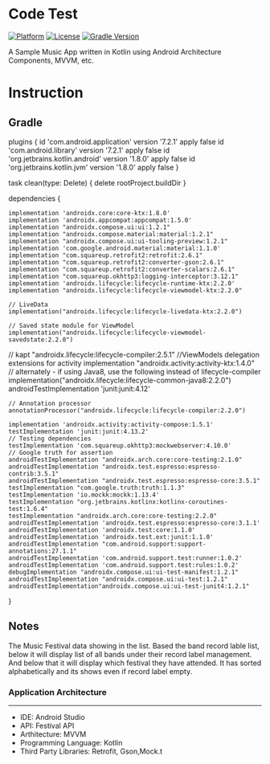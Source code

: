  # Code Test
 [![Platform](https://img.shields.io/badge/platform-Android-yellow.svg)](https://www.android.com)
 [![License](https://img.shields.io/badge/license-Apache%202-4EB1BA.svg?style=flat-square)](https://www.apache.org/licenses/LICENSE-2.0.html)
 [![Gradle Version](https://img.shields.io/badge/gradle-4.0-green.svg)](https://docs.gradle.org/current/release-notes)

 A Sample Music App written in Kotlin using Android Architecture Components, MVVM, etc.
 
 # Instruction

## Gradle

plugins {
    id 'com.android.application' version '7.2.1' apply false
    id 'com.android.library' version '7.2.1' apply false
    id 'org.jetbrains.kotlin.android' version '1.8.0' apply false
    id 'org.jetbrains.kotlin.jvm' version '1.8.0' apply false
}

task clean(type: Delete) {
    delete rootProject.buildDir
}


dependencies {

    implementation 'androidx.core:core-ktx:1.8.0'
    implementation 'androidx.appcompat:appcompat:1.5.0'
    implementation "androidx.compose.ui:ui:1.2.1"
    implementation "androidx.compose.material:material:1.2.1"
    implementation "androidx.compose.ui:ui-tooling-preview:1.2.1"
    implementation 'com.google.android.material:material:1.1.0'
    implementation "com.squareup.retrofit2:retrofit:2.6.1"
    implementation "com.squareup.retrofit2:converter-gson:2.6.1"
    implementation "com.squareup.retrofit2:converter-scalars:2.6.1"
    implementation "com.squareup.okhttp3:logging-interceptor:3.12.1"
    implementation 'androidx.lifecycle:lifecycle-runtime-ktx:2.2.0'
    implementation "androidx.lifecycle:lifecycle-viewmodel-ktx:2.2.0"

    // LiveData
    implementation("androidx.lifecycle:lifecycle-livedata-ktx:2.2.0")

    // Saved state module for ViewModel
    implementation("androidx.lifecycle:lifecycle-viewmodel-savedstate:2.2.0")
   // kapt "androidx.lifecycle:lifecycle-compiler:2.5.1"
    //ViewModels delegation extensions for activity
    implementation "androidx.activity:activity-ktx:1.4.0"
    // alternately - if using Java8, use the following instead of lifecycle-compiler
    implementation("androidx.lifecycle:lifecycle-common-java8:2.2.0")
    androidTestImplementation 'junit:junit:4.12'

    // Annotation processor
    annotationProcessor("androidx.lifecycle:lifecycle-compiler:2.2.0")

    implementation 'androidx.activity:activity-compose:1.5.1'
    testImplementation 'junit:junit:4.13.2'
    // Testing dependencies
    testImplementation 'com.squareup.okhttp3:mockwebserver:4.10.0'
    // Google truth for assertion
    androidTestImplementation "androidx.arch.core:core-testing:2.1.0"
    androidTestImplementation "androidx.test.espresso:espresso-contrib:3.5.1"
    androidTestImplementation "androidx.test.espresso:espresso-core:3.5.1"
    testImplementation "com.google.truth:truth:1.1.3"
    testImplementation 'io.mockk:mockk:1.13.4'
    testImplementation "org.jetbrains.kotlinx:kotlinx-coroutines-test:1.6.4"
    testImplementation "androidx.arch.core:core-testing:2.2.0"
    androidTestImplementation 'androidx.test.espresso:espresso-core:3.1.1'
    androidTestImplementation 'androidx.test:core:1.1.0'
    androidTestImplementation 'androidx.test.ext:junit:1.1.0'
    androidTestImplementation "com.android.support:support-annotations:27.1.1"
    androidTestImplementation 'com.android.support.test:runner:1.0.2'
    androidTestImplementation 'com.android.support.test:rules:1.0.2'
    debugImplementation "androidx.compose.ui:ui-test-manifest:1.2.1"
    androidTestImplementation "androidx.compose.ui:ui-test:1.2.1"
    androidTestImplementation"androidx.compose.ui:ui-test-junit4:1.2.1"


}

## Notes

  The Music Festival data showing in the list. Based the band record lable list, below it will display list of all bands under their record label management.
  And below that it will display which festival they have attended. It has sorted alphabetically and its shows even if record label empty.
  
 

### Application Architecture
---
- IDE: Android Studio
- API: Festival API
- Arthitecture: MVVM
- Programming Language: Kotlin
- Third Party Libraries: Retrofit, Gson,Mock.t
